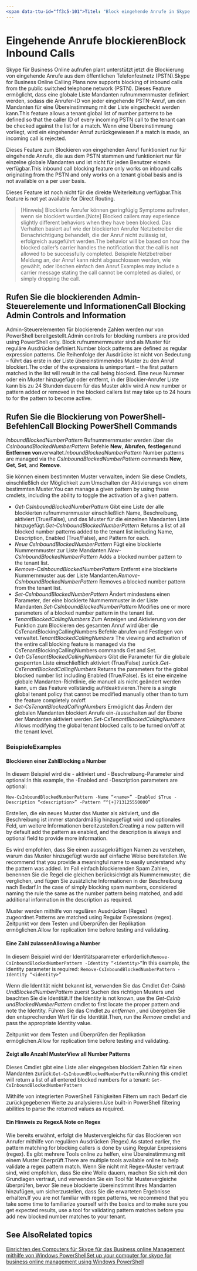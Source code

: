 ```yaml
---
<span data-ttu-id="ff3c5-101">Titel: "Block eingehende Anrufe in Skype für Business Online" ms.author: Tonysmit Autor: Tonysmit Manager: Serdars ms.date: 05/07/2018 ms.topic: Artikel ms.assetid: ms.tgt.pltfrm: cloud ms.service: Skype-für-Business-online ms.collection: Adm_Skype4B_ Online ms.audience: Admin Appliesto: Skype für Business Localization_priority: normalen f1keywords: None ms.custom: PowerShell Beschreibung: "Verwenden von PowerShell zum Verwalten von eingehenden Anrufen in Skype Business Online blockieren."</span><span class="sxs-lookup"><span data-stu-id="ff3c5-101">title: "Block Inbound Calls in Skype for Business Online" ms.author: tonysmit author: tonysmit manager: serdars ms.date: 05/07/2018 ms.topic: article ms.assetid: ms.tgt.pltfrm: cloud ms.service: skype-for-business-online ms.collection: Adm_Skype4B_Online ms.audience: Admin appliesto: Skype for Business localization_priority: Normal f1keywords: None ms.custom: PowerShell description: "Use PowerShell to manage inbound call blocking in Skype for Business Online."</span></span>
---
```


 # <a name="block-inbound-calls"></a><span data-ttu-id="ff3c5-102">Eingehende Anrufe blockieren</span><span class="sxs-lookup"><span data-stu-id="ff3c5-102">Block Inbound Calls</span></span>

<span data-ttu-id="ff3c5-103">Skype für Business Online aufrufen plant unterstützt jetzt die Blockierung von eingehende Anrufe aus dem öffentlichen Telefonfestnetz (PSTN).</span><span class="sxs-lookup"><span data-stu-id="ff3c5-103">Skype for Business Online Calling Plans now supports blocking of inbound calls from the public switched telephone network (PSTN).</span></span> <span data-ttu-id="ff3c5-104">Dieses Feature ermöglicht, dass eine globale Liste Mandanten rufnummernmuster definiert werden, sodass die Anrufer-ID von jeder eingehende PSTN-Anruf, um den Mandanten für eine Übereinstimmung mit der Liste eingecheckt werden kann.</span><span class="sxs-lookup"><span data-stu-id="ff3c5-104">This feature allows a tenant global list of number patterns to be defined so that the caller ID of every incoming PSTN call to the tenant can be checked against the list for a match.</span></span> <span data-ttu-id="ff3c5-105">Wenn eine Übereinstimmung vorliegt, wird ein eingehender Anruf zurückgewiesen.</span><span class="sxs-lookup"><span data-stu-id="ff3c5-105">If a match is made, an incoming call is rejected.</span></span> 

<span data-ttu-id="ff3c5-106">Dieses Feature zum Blockieren von eingehenden Anruf funktioniert nur für eingehende Anrufe, die aus dem PSTN stammen und funktioniert nur für einzelne globale Mandanten und ist nicht für jeden Benutzer einzeln verfügbar.</span><span class="sxs-lookup"><span data-stu-id="ff3c5-106">This inbound call blocking feature only works on inbound calls originating from the PSTN and only works on a tenant global basis and is not available on a per user basis.</span></span>

<span data-ttu-id="ff3c5-107">Dieses Feature ist noch nicht für die direkte Weiterleitung verfügbar.</span><span class="sxs-lookup"><span data-stu-id="ff3c5-107">This feature is not yet available for Direct Routing.</span></span>

><span data-ttu-id="ff3c5-108">[Hinweis] Blockierte Anrufer können geringfügig Symptome auftreten, wenn sie blockiert wurden.</span><span class="sxs-lookup"><span data-stu-id="ff3c5-108">[Note] Blocked callers may experience slightly different behaviors when they have been blocked.</span></span> <span data-ttu-id="ff3c5-109">Das Verhalten basiert auf wie der blockierten Anrufer Netzbetreiber die Benachrichtigung behandelt, die der Anruf nicht zulässig ist, erfolgreich ausgeführt werden.</span><span class="sxs-lookup"><span data-stu-id="ff3c5-109">The behavior will be based on how the blocked caller’s carrier handles the notification that the call is not allowed to be successfully completed.</span></span> <span data-ttu-id="ff3c5-110">Beispiele Netzbetreiber Meldung an, der Anruf kann nicht abgeschlossen werden, wie gewählt, oder löschen einfach den Anruf.</span><span class="sxs-lookup"><span data-stu-id="ff3c5-110">Examples may include a carrier message stating the call cannot be completed as dialed, or simply dropping the call.</span></span>

## <a name="call-blocking-admin-controls-and-information"></a><span data-ttu-id="ff3c5-111">Rufen Sie die blockierenden Admin-Steuerelemente und Informationen</span><span class="sxs-lookup"><span data-stu-id="ff3c5-111">Call Blocking Admin Controls and Information</span></span>
<span data-ttu-id="ff3c5-112">Admin-Steuerelementen für blockierende Zahlen werden nur von PowerShell bereitgestellt.</span><span class="sxs-lookup"><span data-stu-id="ff3c5-112">Admin controls for blocking numbers are provided using PowerShell only.</span></span> <span data-ttu-id="ff3c5-113">Block rufnummernmuster sind als Muster für reguläre Ausdrücke definiert.</span><span class="sxs-lookup"><span data-stu-id="ff3c5-113">Number block patterns are defined as regular expression patterns.</span></span> <span data-ttu-id="ff3c5-114">Die Reihenfolge der Ausdrücke ist nicht von Bedeutung – führt das erste in der Liste übereinstimmendes Muster zu den Anruf blockiert.</span><span class="sxs-lookup"><span data-stu-id="ff3c5-114">The order of the expressions is unimportant – the first pattern matched in the list will result in the call being blocked.</span></span> <span data-ttu-id="ff3c5-115">Eine neue Nummer oder ein Muster hinzugefügt oder entfernt, in der Blockier-Anrufer Liste kann bis zu 24 Stunden dauern für das Muster aktiv wird.</span><span class="sxs-lookup"><span data-stu-id="ff3c5-115">A new number or pattern added or removed in the blocked callers list may take up to 24 hours to for the pattern to become active.</span></span>

## <a name="call-blocking-powershell-commands"></a><span data-ttu-id="ff3c5-116">Rufen Sie die Blockierung von PowerShell-Befehlen</span><span class="sxs-lookup"><span data-stu-id="ff3c5-116">Call Blocking PowerShell Commands</span></span>

<span data-ttu-id="ff3c5-117">*InboundBlockedNumberPattern* Rufnummernmuster werden über die *CsInboundBlockedNumberPattern* Befehle **New**, **Abrufen**, **festlegen**und **Entfernen von**verwaltet.</span><span class="sxs-lookup"><span data-stu-id="ff3c5-117">*InboundBlockedNumberPattern* Number patterns are managed via the *CsInboundBlockedNumberPattern* commands **New**, **Get**, **Set**, and **Remove**.</span></span>  

<span data-ttu-id="ff3c5-118">Sie können einem bestimmten Muster verwalten, indem Sie diese Cmdlets, einschließlich der Möglichkeit zum Umschalten der Aktivierungs von einem bestimmten Muster.</span><span class="sxs-lookup"><span data-stu-id="ff3c5-118">You can manage a given pattern by using these cmdlets, including the ability to toggle the activation of a given pattern.</span></span>
- <span data-ttu-id="ff3c5-119">*Get-CsInboundBlockedNumberPattern* Gibt eine Liste der alle blockierten rufnummernmuster einschließlich Name, Beschreibung, aktiviert (True/False), und das Muster für die einzelnen Mandanten Liste hinzugefügt.</span><span class="sxs-lookup"><span data-stu-id="ff3c5-119">*Get-CsInboundBlockedNumberPattern* Returns a list of all blocked number patterns added to the tenant list including Name, Description, Enabled (True/False), and Pattern for each.</span></span>
- <span data-ttu-id="ff3c5-120">*Neue CsInboundBlockedNumberPattern* Fügt eine blockierte Nummernmuster zur Liste Mandanten.</span><span class="sxs-lookup"><span data-stu-id="ff3c5-120">*New-CsInboundBlockedNumberPattern* Adds a blocked number pattern to the tenant list.</span></span>
- <span data-ttu-id="ff3c5-121">*Remove-CsInboundBlockedNumberPattern* Entfernt eine blockierte Nummernmuster aus der Liste Mandanten.</span><span class="sxs-lookup"><span data-stu-id="ff3c5-121">*Remove-CsInboundBlockedNumberPattern* Removes a blocked number pattern from the tenant list.</span></span>
- <span data-ttu-id="ff3c5-122">*Set-CsInboundBlockedNumberPattern* Ändert mindestens einen Parameter, der eine blockierte Nummernmuster in der Liste Mandanten.</span><span class="sxs-lookup"><span data-stu-id="ff3c5-122">*Set-CsInboundBlockedNumberPattern* Modifies one or more parameters of a blocked number pattern in the tenant list.</span></span>
- <span data-ttu-id="ff3c5-123">*TenantBlockedCallingNumbers* Zum Anzeigen und Aktivierung von der Funktion zum Blockieren des gesamten Anruf wird über die CsTenantBlockingCallingNumbers Befehle abrufen und Festlegen von verwaltet.</span><span class="sxs-lookup"><span data-stu-id="ff3c5-123">*TenantBlockedCallingNumbers* The viewing and activation of the entire call blocking feature is managed via the CsTenantBlockingCallingNumbers commands Get and Set.</span></span> 
- <span data-ttu-id="ff3c5-124">*Get-CsTenantBlockedCallingNumbers* Gibt die Parameter für die globale gesperrten Liste einschließlich aktiviert (True/False) zurück.</span><span class="sxs-lookup"><span data-stu-id="ff3c5-124">*Get-CsTenantBlockedCallingNumbers* Returns the parameters for the global blocked number list including Enabled (True/False).</span></span> <span data-ttu-id="ff3c5-125">Es ist eine einzelne globale Mandanten-Richtlinie, die manuell als nicht geändert werden kann, um das Feature vollständig auf/deaktivieren.</span><span class="sxs-lookup"><span data-stu-id="ff3c5-125">There is a single global tenant policy that cannot be modified manually other than to turn the feature completely on/off.</span></span>
- <span data-ttu-id="ff3c5-126">*Set-CsTenantBlockedCallingNumbers* Ermöglicht das Ändern der globalen Mandanten blockiert Anrufe ein-/ausschalten auf der Ebene der Mandanten aktiviert werden.</span><span class="sxs-lookup"><span data-stu-id="ff3c5-126">*Set-CsTenantBlockedCallingNumbers* Allows modifying the global tenant blocked calls to be turned on/off at the tenant level.</span></span>

### <a name="examples"></a><span data-ttu-id="ff3c5-127">Beispiele</span><span class="sxs-lookup"><span data-stu-id="ff3c5-127">Examples</span></span>
#### <a name="blocking-a-number"></a><span data-ttu-id="ff3c5-128">Blockieren einer Zahl</span><span class="sxs-lookup"><span data-stu-id="ff3c5-128">Blocking a Number</span></span>

<span data-ttu-id="ff3c5-129">In diesem Beispiel wird die - aktiviert und - Beschreibung-Parameter sind optional:</span><span class="sxs-lookup"><span data-stu-id="ff3c5-129">In this example, the -Enabled and -Description parameters are optional:</span></span>

`New-CsInboundBlockedNumberPattern -Name “<name>” -Enabled $True -Description “<description>” -Pattern “^[+]?13125550000”`

 <span data-ttu-id="ff3c5-130">Erstellen, die ein neues Muster das Muster als aktiviert, und die Beschreibung ist immer standardmäßig hinzugefügt wird und optionales Feld, um weitere Informationen bereitzustellen.</span><span class="sxs-lookup"><span data-stu-id="ff3c5-130">Creating a new pattern will by default add the pattern as enabled, and the description is always and optional field to provide more information.</span></span> 

<span data-ttu-id="ff3c5-131">Es wird empfohlen, dass Sie einen aussagekräftigen Namen zu verstehen, warum das Muster hinzugefügt wurde auf einfache Weise bereitstellen.</span><span class="sxs-lookup"><span data-stu-id="ff3c5-131">We recommend that you provide a meaningful name to easily understand why the pattern was added.</span></span> <span data-ttu-id="ff3c5-132">Im Fall einfach blockierenden Spam Zahlen, benennen Sie die Regel die gleichen berücksichtigt als Nummernmuster, die verglichen, und fügen Sie zusätzliche Informationen in der Beschreibung nach Bedarf.</span><span class="sxs-lookup"><span data-stu-id="ff3c5-132">In the case of simply blocking spam numbers, considered naming the rule the same as the number pattern being matched, and add additional information in the description as required.</span></span>

<span data-ttu-id="ff3c5-133">Muster werden mithilfe von regulären Ausdrücken (Regex) zugeordnet.</span><span class="sxs-lookup"><span data-stu-id="ff3c5-133">Patterns are matched using Regular Expressions (regex).</span></span> <span data-ttu-id="ff3c5-134">Zeitpunkt vor dem Testen und Überprüfen der Replikation ermöglichen.</span><span class="sxs-lookup"><span data-stu-id="ff3c5-134">Allow for replication time before testing and validating.</span></span>

#### <a name="allowing-a-number"></a><span data-ttu-id="ff3c5-135">Eine Zahl zulassen</span><span class="sxs-lookup"><span data-stu-id="ff3c5-135">Allowing a Number</span></span>

<span data-ttu-id="ff3c5-136">In diesem Beispiel wird der Identitätsparameter erforderlich:`Remove-CsInboundBlockedNumberPattern -Identity “<identity>”`</span><span class="sxs-lookup"><span data-stu-id="ff3c5-136">In this example, the identity parameter is  required: `Remove-CsInboundBlockedNumberPattern -Identity “<identity>”`</span></span>
 
<span data-ttu-id="ff3c5-137">Wenn die Identität nicht bekannt ist, verwenden Sie das Cmdlet *Get-CsInb UndBlockedNumberPattern* zuerst Suchen des richtigen Musters und beachten Sie die Identität.</span><span class="sxs-lookup"><span data-stu-id="ff3c5-137">If the Identity is not known, use the *Get-CsInb undBlockedNumberPattern* cmdlet to first locate the proper pattern and note the Identity.</span></span> <span data-ttu-id="ff3c5-138">Führen Sie das Cmdlet *zu entfernen* , und übergeben Sie den entsprechenden Wert für die Identität.</span><span class="sxs-lookup"><span data-stu-id="ff3c5-138">Then, run the *Remove* cmdlet and pass the appropriate Identity value.</span></span>

<span data-ttu-id="ff3c5-139">Zeitpunkt vor dem Testen und Überprüfen der Replikation ermöglichen.</span><span class="sxs-lookup"><span data-stu-id="ff3c5-139">Allow for replication time before testing and validating.</span></span>
#### <a name="view-all-number-patterns"></a><span data-ttu-id="ff3c5-140">Zeigt alle Anzahl Muster</span><span class="sxs-lookup"><span data-stu-id="ff3c5-140">View all Number Patterns</span></span>
<span data-ttu-id="ff3c5-141">Dieses Cmdlet gibt eine Liste aller eingegeben blockiert Zahlen für einen Mandanten zurück:`Get-CsInboundBlockedNumberPattern`</span><span class="sxs-lookup"><span data-stu-id="ff3c5-141">Running this cmdlet will return a list of all entered blocked numbers for a tenant: `Get-CsInboundBlockedNumberPattern`</span></span>

<span data-ttu-id="ff3c5-142">Mithilfe von integrierten PowerShell Fähigkeiten Filtern um nach Bedarf die zurückgegebenen Werte zu analysieren.</span><span class="sxs-lookup"><span data-stu-id="ff3c5-142">Use built-in PowerShell filtering abilities to parse the returned values as required.</span></span>

#### <a name="a-note-on-regex"></a><span data-ttu-id="ff3c5-143">Ein Hinweis zu Regex</span><span class="sxs-lookup"><span data-stu-id="ff3c5-143">A Note on Regex</span></span>
<span data-ttu-id="ff3c5-144">Wie bereits erwähnt, erfolgt die Mustervergleichs für das Blockieren von Anrufer mithilfe von regulären Ausdrücken (Regex).</span><span class="sxs-lookup"><span data-stu-id="ff3c5-144">As stated earlier, the pattern matching for blocking callers is done by using Regular Expressions (regex).</span></span> <span data-ttu-id="ff3c5-145">Es gibt mehrere Tools online zu helfen, eine Übereinstimmung mit einem Muster überprüft.</span><span class="sxs-lookup"><span data-stu-id="ff3c5-145">There are multiple tools available online to help validate a regex pattern match.</span></span> <span data-ttu-id="ff3c5-146">Wenn Sie nicht mit Regex-Muster vertraut sind, wird empfohlen, dass Sie eine Weile dauern, machen Sie sich mit den Grundlagen vertraut, und verwenden Sie ein Tool für Mustervergleiche überprüfen, bevor Sie neue blockierte übereinstimmt Ihres Mandanten hinzufügen, um sicherzustellen, dass Sie die erwarteten Ergebnisse erhalten.</span><span class="sxs-lookup"><span data-stu-id="ff3c5-146">If you are not familiar with regex patterns, we recommend that you take some time to familiarize yourself with the basics and to make sure you get expected results, use a tool for validating pattern matches before you add new blocked number matches to your tenant.</span></span> 

## <a name="related-topics"></a><span data-ttu-id="ff3c5-147">See Also</span><span class="sxs-lookup"><span data-stu-id="ff3c5-147">Related topics</span></span>
[<span data-ttu-id="ff3c5-148">Einrichten des Computers für Skype für das Business online Management mithilfe von Windows PowerShell</span><span class="sxs-lookup"><span data-stu-id="ff3c5-148">Set up your computer for skype for business online management using Windows PowerShell</span></span>](https://docs.microsoft.com/en-us/SkypeForBusiness/set-up-your-computer-for-windows-powershell/set-up-your-computer-for-windows-powershell )
